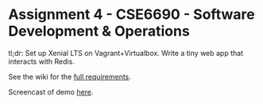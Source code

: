 # Assignment 4 - CSE6690 - Software Development & Operations
tl;dr: Set up Xenial LTS on Vagrant+Virtualbox. Write a tiny web app that interacts with Redis.

See the wiki for the [full requirements](https://github.com/eenblam/devops-proj-4/wiki).

Screencast of demo [here](https://asciinema.org/a/psBuGLWEJVApniFm2aTige3G0).
